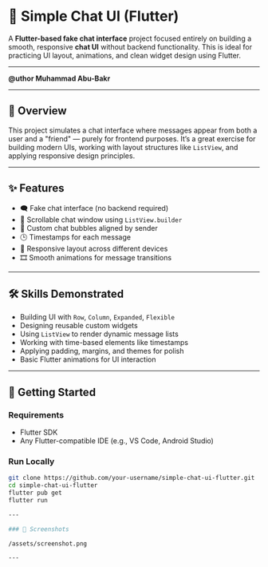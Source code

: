 # 💬 Simple Chat UI (Flutter)

A **Flutter-based fake chat interface** project focused entirely on building a smooth, responsive **chat UI** without backend functionality. This is ideal for practicing UI layout, animations, and clean widget design using Flutter.

---

**@uthor Muhammad Abu-Bakr**

---

## 📱 Overview

This project simulates a chat interface where messages appear from both a user and a "friend" — purely for frontend purposes. It’s a great exercise for building modern UIs, working with layout structures like `ListView`, and applying responsive design principles.

---

## ✨ Features

- 🗨️ Fake chat interface (no backend required)
- 📜 Scrollable chat window using `ListView.builder`
- 💬 Custom chat bubbles aligned by sender
- 🕒 Timestamps for each message
- 📱 Responsive layout across different devices
- 🎞️ Smooth animations for message transitions

---

## 🛠️ Skills Demonstrated

- Building UI with `Row`, `Column`, `Expanded`, `Flexible`
- Designing reusable custom widgets
- Using `ListView` to render dynamic message lists
- Working with time-based elements like timestamps
- Applying padding, margins, and themes for polish
- Basic Flutter animations for UI interaction

---

## 🚀 Getting Started

### Requirements

- Flutter SDK
- Any Flutter-compatible IDE (e.g., VS Code, Android Studio)

### Run Locally

```bash
git clone https://github.com/your-username/simple-chat-ui-flutter.git
cd simple-chat-ui-flutter
flutter pub get
flutter run

---

### 📸 Screenshots

/assets/screenshot.png

---